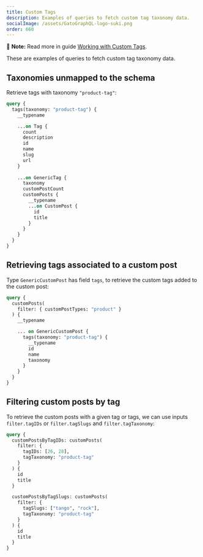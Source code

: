 ```yaml
---
title: Custom Tags
description: Examples of queries to fetch custom tag taxonomy data.
socialImage: /assets/GatoGraphQL-logo-suki.png
order: 660
---
```


📣 **Note:** Read more in guide [Working with Custom Tags](../../interact/working-with-custom-tags).

These are examples of queries to fetch custom tag taxonomy data.

## Taxonomies unmapped to the schema

Retrieve tags with taxonomy `"product-tag"`:

```graphql
query {
  tags(taxonomy: "product-tag") {
    __typename

    ...on Tag {
      count
      description
      id
      name
      slug
      url
    }
    
    ...on GenericTag {
      taxonomy   
      customPostCount
      customPosts {
        __typename
        ...on CustomPost {
          id
          title
        }
      }
    }
  }
}
```

## Retrieving tags associated to a custom post

Type `GenericCustomPost` has field `tags`, to retrieve the custom tags added to the custom post:

```graphql
query {
  customPosts(
    filter: { customPostTypes: "product" }
  ) {
    __typename

    ... on GenericCustomPost {
      tags(taxonomy: "product-tag") {
        __typename
        id
        name
        taxonomy
      }
    }
  }
}
```

## Filtering custom posts by tag

To retrieve the custom posts with a given tag or tags, we can use inputs `filter.tagIDs` or `filter.tagSlugs` and `filter.tagTaxonomy`:

```graphql
query {
  customPostsByTagIDs: customPosts(
    filter: {
      tagIDs: [26, 28],
      tagTaxonomy: "product-tag"
    }
  ) {
    id
    title
  }

  customPostsByTagSlugs: customPosts(
    filter: {
      tagSlugs: ["tango", "rock"],
      tagTaxonomy: "product-tag"
    }
  ) {
    id
    title
  }
}
```
